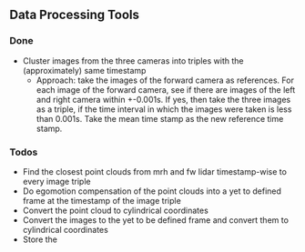 ## Data Processing Tools

### Done
- Cluster images from the three cameras into triples with the (approximately) same timestamp
  - Approach: take the images of the forward camera as references. For each image of the forward camera, see if there are images of the left and right  camera within +-0.001s. If yes, then take the three images as a triple, if the time interval in which the images were taken is less than 0.001s. Take the mean time stamp as the new reference time stamp. 

### Todos
- Find the closest point clouds from mrh and fw lidar timestamp-wise to every image triple
- Do egomotion compensation of the point clouds into a yet to defined frame at the timestamp of the image triple
- Convert the point cloud to cylindrical coordinates
- Convert the images to the yet to be defined frame and convert them to cylindrical coordinates
- Store the 